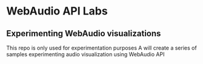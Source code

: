# WebAudio API Labs

## Experimenting WebAudio visualizations

This repo is only used for experimentation purposes
A will create a series of samples experimenting audio visualization using WebAudio API